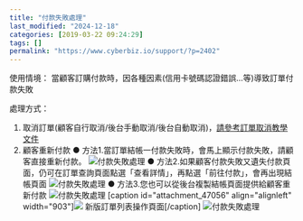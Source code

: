 ```yaml
---
title: "付款失敗處理"
last_modified: "2024-12-18"
categories: [2019-03-22 09:24:29]
tags: []
permalink: "https://www.cyberbiz.io/support/?p=2402"
---
```


使用情境： 當顧客訂購付款時，因各種因素(信用卡號碼認證錯誤…等)導致訂單付款失敗

處理方式：

1. 取消訂單(顧客自行取消/後台手動取消/後台自動取消)，[請參考訂單取消教學文件](https://www.cyberbiz.co/support/?p=1675)
2. 顧客重新付款 ● 方法1.當訂單結帳一付款失敗時，會馬上顯示付款失敗，請顧客直接重新付款。 ![付款失敗處理](https://www.cyberbiz.co/support/wp-content/uploads/2019/03/付款失敗處理-1.png) ● 方法2.如果顧客付款失敗又遺失付款頁面，仍可在訂單查詢頁面點選「查看詳情」，再點選「前往付款」，會再出現結帳頁面 ![付款失敗處理](https://www.cyberbiz.co/support/wp-content/uploads/2019/03/付款失敗處理-2.png) ● 方法3.您也可以從後台複製結帳頁面提供給顧客重新付款 ![付款失敗處理](https://www.cyberbiz.co/support/wp-content/uploads/2019/03/付款失敗處理-3.png) [caption id="attachment_47056" align="alignleft" width="903"]![](https://www.cyberbiz.io/support/wp-content/uploads/新版訂單-付款失敗處理-3-300x142.png) 新版訂單列表操作頁面[/caption] ![付款失敗處理](https://www.cyberbiz.co/support/wp-content/uploads/2019/03/付款失敗處理-3-2.png)

